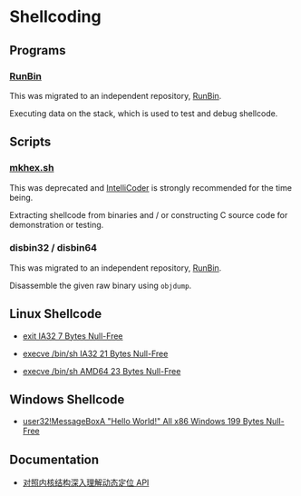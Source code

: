 # Shellcoding


## Programs


### [RunBin]

This was migrated to an independent repository, [RunBin].

Executing data on the stack, which is used to test and debug shellcode.


## Scripts


### [mkhex.sh](./historic/mkhex.sh)

This was deprecated
and [IntelliCoder] is strongly recommended for the time being.

Extracting shellcode from binaries
and / or constructing C source code for demonstration or testing.


### disbin32 / disbin64

This was migrated to an independent repository, [RunBin].

Disassemble the given raw binary using `objdump`.


## Linux Shellcode

- [exit IA32 7 Bytes Null-Free](./linux/exit/expert.s)

- [execve /bin/sh IA32 21 Bytes Null-Free](./linux/sh/push.s)

- [execve /bin/sh AMD64 23 Bytes Null-Free](./linux/sh/push64.s)


## Windows Shellcode

- [user32!MessageBoxA "Hello World!" All x86 Windows 199 Bytes Null-Free](./windows/messagebox/messagebox32.asm)


## Documentation

- [对照内核结构深入理解动态定位 API](./doc/api-res-zh_CN.md)


[IntelliCoder]: https://github.com/NoviceLive/intellicoder
[RunBin]: https://github.com/NoviceLive/runbin
